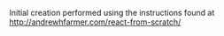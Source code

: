 Initial creation performed using the instructions found at http://andrewhfarmer.com/react-from-scratch/
